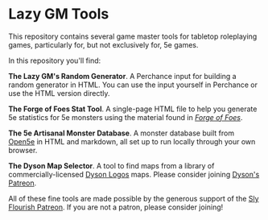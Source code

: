 # Lazy GM Tools

This repository contains several game master tools for tabletop roleplaying games, particularly for, but not exclusively for, 5e games.

In this repository you'll find:

**The Lazy GM's Random Generator**. A Perchance input for building a random generator in HTML. You can use the input yourself in Perchance or use the HTML version directly.

**The Forge of Foes Stat Tool**. A single-page HTML file to help you generate 5e statistics for 5e monsters using the material found in *[Forge of Foes](https://shop.slyflourish.com/collections/the-lazy-dungeon-master-series/products/forge-of-foes)*.

**The 5e Artisanal Monster Database**. A monster database built from [Open5e](https://open5e.com) in HTML and markdown, all set up to run locally through your own browser.

**The Dyson Map Selector**. A tool to find maps from a library of commercially-licensed [Dyson Logos](https://dysonlogos.blog) maps. Please consider joining [Dyson's Patreon](https://www.patreon.com/dysonlogos/).

All of these fine tools are made possible by the generous support of the [Sly Flourish Patreon](https://www.patreon.com/slyflourish). If you are not a patron, please consider joining!